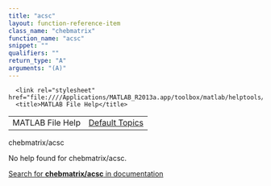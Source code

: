 ```yaml
---
title: "acsc"
layout: function-reference-item
class_name: "chebmatrix"
function_name: "acsc"
snippet: ""
qualifiers: ""
return_type: "A"
arguments: "(A)"
---
```


<html>
   <head>
      <meta http-equiv="Content-Type" content="text/html; charset=utf-8">
   
      <link rel="stylesheet" href="file:////Applications/MATLAB_R2013a.app/toolbox/matlab/helptools/private/helpwin.css">
      <title>MATLAB File Help</title>
   </head>
   <body>
      <!--Single-page help-->
      <table border="0" cellspacing="0" width="100%">
         <tr class="subheader">
            <td class="headertitle">MATLAB File Help</td>
            <td class="subheader-right"><a href="matlab:helpwin">Default Topics</a></td>
         </tr>
      </table>
      <div class="title">chebmatrix/acsc</div>
      <!--No help found-->
      <p>No help found for <span class="helptopic">chebmatrix/acsc</span>.
      </p>
      <p><a href="matlab:docsearch('chebmatrix/acsc')">
            Search for <b>chebmatrix/acsc</b> in documentation
            </a></p>
   </body>
</html>
